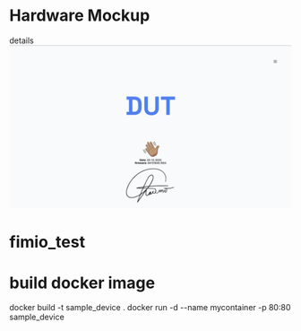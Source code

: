 # Hardware Mockup
details
![landingpage.](landingpage.png)
# fimio_test

# build docker image
docker build -t sample_device . 
docker run -d --name mycontainer -p 80:80 sample_device